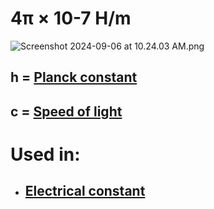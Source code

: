 # 4π × 10-7 H/m
![Screenshot 2024-09-06 at 10.24.03 AM.png](./../screenshot-2024-09-06-at-10.24.03-am.png/)
## h = [Planck constant](./../planck-constant/)
## c = [Speed of light](./../speed-of-light/)

# Used in:
- ## [Electrical constant](./../electrical-constant/)



